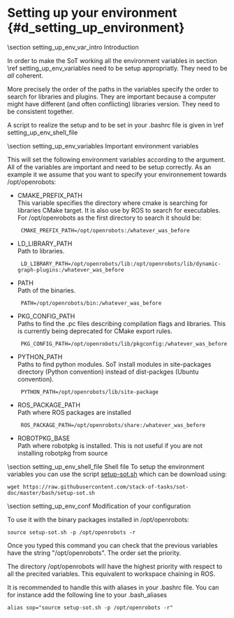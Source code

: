 # Setting up your environment {#d_setting_up_environment}

\section setting_up_env_var_intro Introduction

In order to make the SoT working all the environment variables in section \ref setting_up_env_variables need to be setup appropriatly.
They need to be *all* coherent.

More precisely the order of the paths in the variables specify the order to search for libraries and plugins.
They are important because a computer might have different (and often conflicting) libraries version.
They need to be consistent together.

A script to realize the setup and to be set in your .bashrc file is given in \ref setting_up_env_shell_file

\section setting_up_env_variables Important environment variables

This will set the following environment variables according to the argument.
All of the variables are important and need to be setup correctly.
As an example it we assume that you want to specify your environnement towards /opt/openrobots:

 * CMAKE_PREFIX_PATH <br>
   This variable specifies the directory where cmake is searching for libraries CMake target. It is also use by ROS to search for executables.
   For /opt/openrobots as the first directory to search it should be:

        CMAKE_PREFIX_PATH=/opt/openrobots:/whatever_was_before


 * LD_LIBRARY_PATH <br>
   Path to libraries.

        LD_LIBRARY_PATH=/opt/openrobots/lib:/opt/openrobots/lib/dynamic-graph-plugins:/whatever_was_before

 * PATH <br>
   Path of the binaries.

        PATH=/opt/openrobots/bin:/whatever_was_before

 * PKG_CONFIG_PATH <br>
   Paths to find the .pc files describing compilation flags and libraries. This is currently being deprecated for CMake export rules.

        PKG_CONFIG_PATH=/opt/openrobots/lib/pkgconfig:/whatever_was_before

 * PYTHON_PATH <br>
   Paths to find python modules. SoT install modules in site-packages directory (Python convention) instead of dist-packges (Ubuntu convention).

        PYTHON_PATH=/opt/openrobots/lib/site-package

 * ROS_PACKAGE_PATH <br>
   Path where ROS packages are installed

        ROS_PACKAGE_PATH=/opt/openrobots/share:/whatever_was_before

 * ROBOTPKG_BASE <br>
   Path where robotpkg is installed. This is not useful if you are not installing  robotpkg from source


\section setting_up_env_shell_file Shell file
To setup the environment variables you can use the script
[setup-sot.sh](https://github.com/stack-of-tasks/sot-doc/blob/master/bash/setup-sot.sh) which can be download using:

    wget https://raw.githubusercontent.com/stack-of-tasks/sot-doc/master/bash/setup-sot.sh

\section setting_up_env_conf Modification of your configuration

To use it with the binary packages installed in /opt/openrobots:

    source setup-sot.sh -p /opt/openrobots -r

Once you typed this command you can check that the previous variables have the string "/opt/openrobots".
The order set the priority.

The directory /opt/openrobots will have the highest priority with respect to all the precited variables.
This equivalent to workspace chaining in ROS.

It is recommended to handle this with aliases in your .bashrc file.
You can for instance add the following line to your .bash_aliases

    alias sop="source setup-sot.sh -p /opt/openrobots -r"
